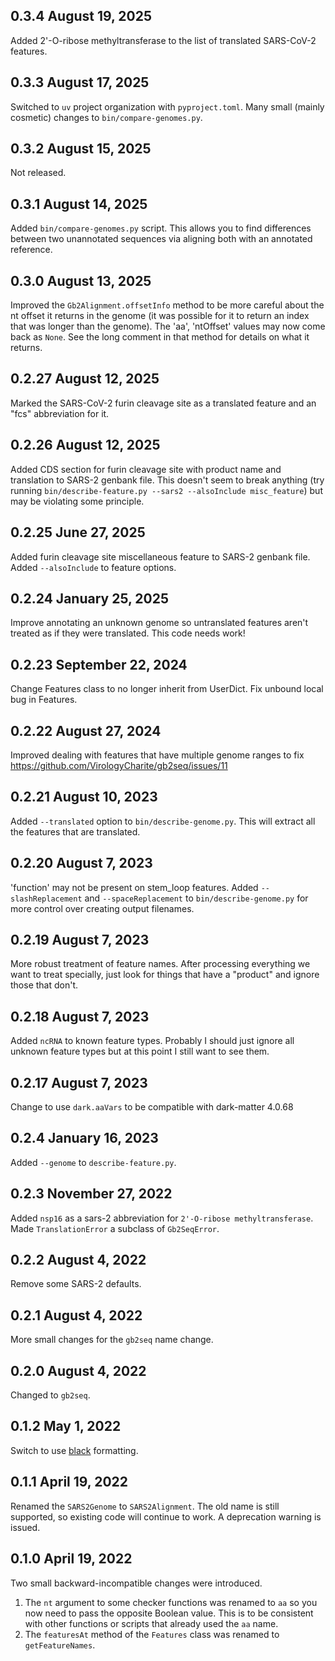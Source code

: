 ## 0.3.4 August 19, 2025

Added 2'-O-ribose methyltransferase to the list of translated SARS-CoV-2
features.

## 0.3.3 August 17, 2025

Switched to `uv` project organization with `pyproject.toml`.  Many small
(mainly cosmetic) changes to `bin/compare-genomes.py`.

## 0.3.2 August 15, 2025

Not released.

## 0.3.1 August 14, 2025

Added `bin/compare-genomes.py` script. This allows you to find differences
between two unannotated sequences via aligning both with an annotated
reference.

## 0.3.0 August 13, 2025

Improved the `Gb2Alignment.offsetInfo` method to be more careful about the nt
offset it returns in the genome (it was possible for it to return an index
that was longer than the genome). The 'aa', 'ntOffset' values may now come
back as `None`. See the long comment in that method for details on what it
returns.

## 0.2.27 August 12, 2025

Marked the SARS-CoV-2 furin cleavage site as a translated feature and an "fcs"
abbreviation for it.

## 0.2.26 August 12, 2025

Added CDS section for furin cleavage site with product name and translation
to SARS-2 genbank file. This doesn't seem to break anything (try running
`bin/describe-feature.py --sars2 --alsoInclude misc_feature`) but may be
violating some principle.

## 0.2.25 June 27, 2025

Added furin cleavage site miscellaneous feature to SARS-2 genbank file. Added
`--alsoInclude` to feature options.

## 0.2.24 January 25, 2025

Improve annotating an unknown genome so untranslated features aren't treated
as if they were translated. This code needs work!

## 0.2.23 September 22, 2024

Change Features class to no longer inherit from UserDict. Fix unbound local bug in Features.

## 0.2.22 August 27, 2024

Improved dealing with features that have multiple genome ranges to fix
https://github.com/VirologyCharite/gb2seq/issues/11

## 0.2.21 August 10, 2023
Added `--translated` option to `bin/describe-genome.py`.
This will extract all the features that are translated.

## 0.2.20 August 7, 2023

'function' may not be present on stem_loop features. Added
`--slashReplacement` and `--spaceReplacement` to `bin/describe-genome.py`
for more control over creating output filenames.

## 0.2.19 August 7, 2023

More robust treatment of feature names. After processing everything we want
to treat specially, just look for things that have a "product" and ignore
those that don't.

## 0.2.18 August 7, 2023

Added `ncRNA` to known feature types. Probably I should just ignore all
unknown feature types but at this point I still want to see them.

## 0.2.17 August 7, 2023

Change to use `dark.aaVars` to be compatible with dark-matter 4.0.68

## 0.2.4 January 16, 2023

Added `--genome` to `describe-feature.py`.

## 0.2.3 November 27, 2022

Added `nsp16` as a sars-2 abbreviation for `2'-O-ribose
methyltransferase`. Made `TranslationError` a subclass of `Gb2SeqError`.

## 0.2.2 August 4, 2022

Remove some SARS-2 defaults.

## 0.2.1 August 4, 2022

More small changes for the `gb2seq` name change.

## 0.2.0 August 4, 2022

Changed to `gb2seq`.

## 0.1.2 May 1, 2022

Switch to use [black](https://black.readthedocs.io/en/stable/index.html) formatting.

## 0.1.1 April 19, 2022

Renamed the `SARS2Genome` to `SARS2Alignment`. The old name is still
supported, so existing code will continue to work. A deprecation warning is
issued.

## 0.1.0 April 19, 2022

Two small backward-incompatible changes were introduced.

1. The `nt` argument to some checker functions was renamed to `aa` so you
   now need to pass the opposite Boolean value. This is to be consistent
   with other functions or scripts that already used the `aa` name.
1. The `featuresAt` method of the `Features` class was renamed to
   `getFeatureNames`.
